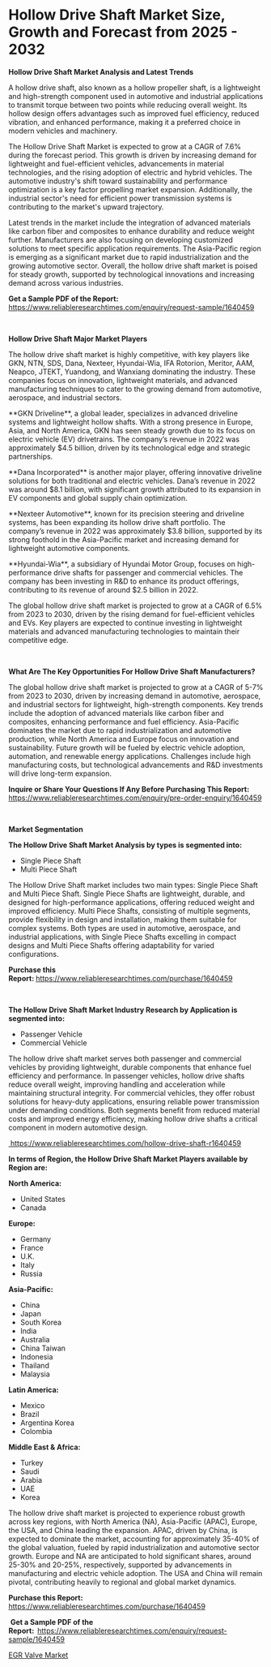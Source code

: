 <p><h1>Hollow Drive Shaft Market Size, Growth and Forecast from 2025 - 2032</h1></p><p><strong>Hollow Drive Shaft Market Analysis and Latest Trends</strong></p>
<p><p>A hollow drive shaft, also known as a hollow propeller shaft, is a lightweight and high-strength component used in automotive and industrial applications to transmit torque between two points while reducing overall weight. Its hollow design offers advantages such as improved fuel efficiency, reduced vibration, and enhanced performance, making it a preferred choice in modern vehicles and machinery.</p><p>The Hollow Drive Shaft Market is expected to grow at a CAGR of 7.6% during the forecast period. This growth is driven by increasing demand for lightweight and fuel-efficient vehicles, advancements in material technologies, and the rising adoption of electric and hybrid vehicles. The automotive industry's shift toward sustainability and performance optimization is a key factor propelling market expansion. Additionally, the industrial sector's need for efficient power transmission systems is contributing to the market's upward trajectory.</p><p>Latest trends in the market include the integration of advanced materials like carbon fiber and composites to enhance durability and reduce weight further. Manufacturers are also focusing on developing customized solutions to meet specific application requirements. The Asia-Pacific region is emerging as a significant market due to rapid industrialization and the growing automotive sector. Overall, the hollow drive shaft market is poised for steady growth, supported by technological innovations and increasing demand across various industries.</p></p>
<p><strong>Get a Sample PDF of the Report:&nbsp;</strong> <a href="https://www.reliableresearchtimes.com/enquiry/request-sample/1640459?utm_campaign=1835&utm_medium=2&utm_source=Github&utm_content=ia&utm_term=21012025&utm_id=hollow-drive-shaft">https://www.reliableresearchtimes.com/enquiry/request-sample/1640459</a></p>
<p>&nbsp;</p>
<p><strong>Hollow Drive Shaft Major Market Players</strong></p>
<p><p>The hollow drive shaft market is highly competitive, with key players like GKN, NTN, SDS, Dana, Nexteer, Hyundai-Wia, IFA Rotorion, Meritor, AAM, Neapco, JTEKT, Yuandong, and Wanxiang dominating the industry. These companies focus on innovation, lightweight materials, and advanced manufacturing techniques to cater to the growing demand from automotive, aerospace, and industrial sectors.</p><p>**GKN Driveline**, a global leader, specializes in advanced driveline systems and lightweight hollow shafts. With a strong presence in Europe, Asia, and North America, GKN has seen steady growth due to its focus on electric vehicle (EV) drivetrains. The company’s revenue in 2022 was approximately $4.5 billion, driven by its technological edge and strategic partnerships.</p><p>**Dana Incorporated** is another major player, offering innovative driveline solutions for both traditional and electric vehicles. Dana’s revenue in 2022 was around $8.1 billion, with significant growth attributed to its expansion in EV components and global supply chain optimization.</p><p>**Nexteer Automotive**, known for its precision steering and driveline systems, has been expanding its hollow drive shaft portfolio. The company’s revenue in 2022 was approximately $3.8 billion, supported by its strong foothold in the Asia-Pacific market and increasing demand for lightweight automotive components.</p><p>**Hyundai-Wia**, a subsidiary of Hyundai Motor Group, focuses on high-performance drive shafts for passenger and commercial vehicles. The company has been investing in R&D to enhance its product offerings, contributing to its revenue of around $2.5 billion in 2022.</p><p>The global hollow drive shaft market is projected to grow at a CAGR of 6.5% from 2023 to 2030, driven by the rising demand for fuel-efficient vehicles and EVs. Key players are expected to continue investing in lightweight materials and advanced manufacturing technologies to maintain their competitive edge.</p></p>
<p>&nbsp;</p>
<p><strong>What Are The Key Opportunities For Hollow Drive Shaft Manufacturers?</strong></p>
<p><p>The global hollow drive shaft market is projected to grow at a CAGR of 5-7% from 2023 to 2030, driven by increasing demand in automotive, aerospace, and industrial sectors for lightweight, high-strength components. Key trends include the adoption of advanced materials like carbon fiber and composites, enhancing performance and fuel efficiency. Asia-Pacific dominates the market due to rapid industrialization and automotive production, while North America and Europe focus on innovation and sustainability. Future growth will be fueled by electric vehicle adoption, automation, and renewable energy applications. Challenges include high manufacturing costs, but technological advancements and R&D investments will drive long-term expansion.</p></p>
<p><strong>Inquire or Share Your Questions If Any Before Purchasing This Report:</strong> <a href="https://www.reliableresearchtimes.com/enquiry/pre-order-enquiry/1640459?utm_campaign=1835&utm_medium=2&utm_source=Github&utm_content=ia&utm_term=21012025&utm_id=hollow-drive-shaft">https://www.reliableresearchtimes.com/enquiry/pre-order-enquiry/1640459</a></p>
<p>&nbsp;</p>
<p><strong>Market Segmentation</strong></p>
<p><strong>The Hollow Drive Shaft Market Analysis by types is segmented into:</strong></p>
<p><ul><li>Single Piece Shaft</li><li>Multi Piece Shaft</li></ul></p>
<p><p>The Hollow Drive Shaft market includes two main types: Single Piece Shaft and Multi Piece Shaft. Single Piece Shafts are lightweight, durable, and designed for high-performance applications, offering reduced weight and improved efficiency. Multi Piece Shafts, consisting of multiple segments, provide flexibility in design and installation, making them suitable for complex systems. Both types are used in automotive, aerospace, and industrial applications, with Single Piece Shafts excelling in compact designs and Multi Piece Shafts offering adaptability for varied configurations.</p></p>
<p><strong>Purchase this Report:&nbsp;</strong><a href="https://www.reliableresearchtimes.com/purchase/1640459?utm_campaign=1835&utm_medium=2&utm_source=Github&utm_content=ia&utm_term=21012025&utm_id=hollow-drive-shaft">https://www.reliableresearchtimes.com/purchase/1640459</a></p>
<p>&nbsp;</p>
<p><strong>The Hollow Drive Shaft Market Industry Research by Application is segmented into:</strong></p>
<p><ul><li>Passenger Vehicle</li><li>Commercial Vehicle</li></ul></p>
<p><p>The hollow drive shaft market serves both passenger and commercial vehicles by providing lightweight, durable components that enhance fuel efficiency and performance. In passenger vehicles, hollow drive shafts reduce overall weight, improving handling and acceleration while maintaining structural integrity. For commercial vehicles, they offer robust solutions for heavy-duty applications, ensuring reliable power transmission under demanding conditions. Both segments benefit from reduced material costs and improved energy efficiency, making hollow drive shafts a critical component in modern automotive design.</p></p>
<p><a href="https://www.reliableresearchtimes.com/hollow-drive-shaft-r1640459?utm_campaign=1835&utm_medium=2&utm_source=Github&utm_content=ia&utm_term=21012025&utm_id=hollow-drive-shaft">&nbsp;https://www.reliableresearchtimes.com/hollow-drive-shaft-r1640459</a></p>
<p><strong>In terms of Region, the Hollow Drive Shaft Market Players available by Region are:</strong></p>
<p>
    <p> <strong> North America: </strong>
        <ul>
            <li>United States</li>
            <li>Canada</li>
        </ul>
        </p> 
    <p> <strong> Europe: </strong>
        <ul>
            <li>Germany</li>
            <li>France</li>
            <li>U.K.</li>
            <li>Italy</li>
            <li>Russia</li>
        </ul>
        </p> 
    <p> <strong> Asia-Pacific: </strong>
        <ul>
            <li>China</li>
            <li>Japan</li>
            <li>South Korea</li>
            <li>India</li>
            <li>Australia</li>
            <li>China Taiwan</li>
            <li>Indonesia</li>
            <li>Thailand</li>
            <li>Malaysia</li>
        </ul>
        </p> 
    <p> <strong> Latin America: </strong>
        <ul>
            <li>Mexico</li>
            <li>Brazil</li>
            <li>Argentina Korea</li>
            <li>Colombia</li>
        </ul>
        </p> 
    <p> <strong> Middle East & Africa: </strong>
        <ul>
            <li>Turkey</li>
            <li>Saudi</li>
            <li>Arabia</li>
            <li>UAE</li>
            <li>Korea</li>
        </ul>
    </p>
    </p>
<p><p>The hollow drive shaft market is projected to experience robust growth across key regions, with North America (NA), Asia-Pacific (APAC), Europe, the USA, and China leading the expansion. APAC, driven by China, is expected to dominate the market, accounting for approximately 35-40% of the global valuation, fueled by rapid industrialization and automotive sector growth. Europe and NA are anticipated to hold significant shares, around 25-30% and 20-25%, respectively, supported by advancements in manufacturing and electric vehicle adoption. The USA and China will remain pivotal, contributing heavily to regional and global market dynamics.</p></p>
<p><strong>Purchase this Report: </strong><a href="https://www.reliableresearchtimes.com/purchase/1640459?utm_campaign=1835&utm_medium=2&utm_source=Github&utm_content=ia&utm_term=21012025&utm_id=hollow-drive-shaft">https://www.reliableresearchtimes.com/purchase/1640459</a></p>
<p>&nbsp;<strong>Get a Sample PDF of the Report:&nbsp;&nbsp;</strong><a href="https://www.reliableresearchtimes.com/enquiry/request-sample/1640459?utm_campaign=1835&utm_medium=2&utm_source=Github&utm_content=ia&utm_term=21012025&utm_id=hollow-drive-shaft">https://www.reliableresearchtimes.com/enquiry/request-sample/1640459</a></p>
<p><strong></strong></p>
<p><p><a href="https://github.com/willjis/Market-Research-Report-List-1/blob/main/egr-valve-market.md?utm_campaign=1835&utm_medium=2&utm_source=Github&utm_content=ia&utm_term=21012025&utm_id=hollow-drive-shaft">EGR Valve Market</a></p></p>